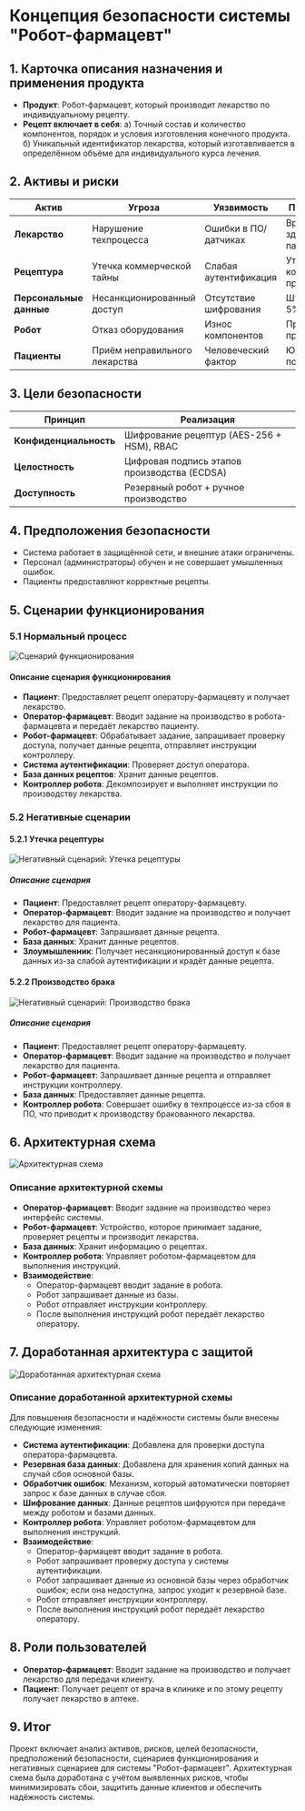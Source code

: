 # Концепция безопасности системы "Робот-фармацевт"

## 1. Карточка описания назначения и применения продукта

- **Продукт**: Робот-фармацевт, который производит лекарство по индивидуальному рецепту.
- **Рецепт включает в себя**:
  а) Точный состав и количество компонентов, порядок и условия изготовления конечного продукта.  
  б) Уникальный идентификатор лекарства, который изготавливается в определённом объёме для индивидуального курса лечения.

## 2. Активы и риски

| Актив               | Угроза                                    | Уязвимость               | Последствие                 |
|---------------------|-------------------------------------------|--------------------------|-----------------------------|
| **Лекарство**       | Нарушение техпроцесса                    | Ошибки в ПО/датчиках     | Вред здоровью пациентов     |
| **Рецептура**       | Утечка коммерческой тайны                | Слабая аутентификация    | Утрата конкурентного преимущества |
| **Персональные данные** | Несанкционированный доступ          | Отсутствие шифрования    | Штрафы до 5% оборота        |
| **Робот**           | Отказ оборудования                       | Износ компонентов        | Простой производства        |
| **Пациенты**        | Приём неправильного лекарства            | Человеческий фактор      | Юридические последствия     |

## 3. Цели безопасности

| Принцип           | Реализация                                      |
|-------------------|-------------------------------------------------|
| **Конфиденциальность** | Шифрование рецептур (AES-256 + HSM), RBAC      |
| **Целостность**       | Цифровая подпись этапов производства (ECDSA)   |
| **Доступность**       | Резервный робот + ручное производство          |

## 4. Предположения безопасности

- Система работает в защищённой сети, и внешние атаки ограничены.
- Персонал (администраторы) обучен и не совершает умышленных ошибок.
- Пациенты предоставляют корректные рецепты.

## 5. Сценарии функционирования

### 5.1 Нормальный процесс

![Сценарий функционирования](diagrams/m31.PNG)

#### Описание сценария функционирования
- **Пациент**: Предоставляет рецепт оператору-фармацевту и получает лекарство.
- **Оператор-фармацевт**: Вводит задание на производство в робота-фармацевта и передаёт лекарство пациенту.
- **Робот-фармацевт**: Обрабатывает задание, запрашивает проверку доступа, получает данные рецепта, отправляет инструкции контроллеру.
- **Система аутентификации**: Проверяет доступ оператора.
- **База данных рецептов**: Хранит данные рецептов.
- **Контроллер робота**: Декомпозирует и выполняет инструкции по производству лекарства.

### 5.2 Негативные сценарии

#### 5.2.1 Утечка рецептуры

![Негативный сценарий: Утечка рецептуры](diagrams/m32.PNG)

##### Описание сценария
- **Пациент**: Предоставляет рецепт оператору-фармацевту.
- **Оператор-фармацевт**: Вводит задание на производство и получает лекарство для пациента.
- **Робот-фармацевт**: Запрашивает данные рецепта.
- **База данных**: Хранит данные рецептов.
- **Злоумышленник**: Получает несанкционированный доступ к базе данных из-за слабой аутентификации и крадёт данные рецепта.

#### 5.2.2 Производство брака

![Негативный сценарий: Производство брака](diagrams/m33.PNG)

##### Описание сценария
- **Пациент**: Предоставляет рецепт оператору-фармацевту.
- **Оператор-фармацевт**: Вводит задание на производство и получает лекарство для пациента.
- **Робот-фармацевт**: Запрашивает данные рецепта и отправляет инструкции контроллеру.
- **База данных**: Предоставляет данные рецепта.
- **Контроллер робота**: Совершает ошибку в техпроцессе из-за сбоя в ПО, что приводит к производству бракованного лекарства.

## 6. Архитектурная схема

![Архитектурная схема](diagrams/m34.PNG)

### Описание архитектурной схемы
- **Оператор-фармацевт**: Вводит задание на производство через интерфейс системы.
- **Робот-фармацевт**: Устройство, которое принимает задание, проверяет рецепты и производит лекарства.
- **База данных**: Хранит информацию о рецептах.
- **Контроллер робота**: Управляет роботом-фармацевтом для выполнения инструкций.
- **Взаимодействие**:
  - Оператор-фармацевт вводит задание в робота.
  - Робот запрашивает данные из базы.
  - Робот отправляет инструкции контроллеру.
  - После выполнения инструкций робот передаёт лекарство оператору.

## 7. Доработанная архитектура с защитой

![Доработанная архитектурная схема](diagrams/m35.PNG)

### Описание доработанной архитектурной схемы
Для повышения безопасности и надёжности системы были внесены следующие изменения:
- **Система аутентификации**: Добавлена для проверки доступа оператора-фармацевта.
- **Резервная база данных**: Добавлена для хранения копий данных на случай сбоя основной базы.
- **Обработчик ошибок**: Механизм, который автоматически повторяет запрос к базе данных в случае сбоя.
- **Шифрование данных**: Данные рецептов шифруются при передаче между роботом и базами данных.
- **Контроллер робота**: Управляет роботом-фармацевтом для выполнения инструкций.
- **Взаимодействие**:
  - Оператор-фармацевт вводит задание в робота.
  - Робот запрашивает проверку доступа у системы аутентификации.
  - Робот запрашивает данные из основной базы через обработчик ошибок; если она недоступна, запрос уходит к резервной базе.
  - Робот отправляет инструкции контроллеру.
  - После выполнения инструкций робот передаёт лекарство оператору.

## 8. Роли пользователей

- **Оператор-фармацевт**: Вводит задание на производство и получает лекарство для передачи клиенту.
- **Пациент**: Получает рецепт от врача в клинике и по этому рецепту получает лекарство в аптеке.

## 9. Итог

Проект включает анализ активов, рисков, целей безопасности, предположений безопасности, сценариев функционирования и негативных сценариев для системы "Робот-фармацевт". Архитектурная схема была доработана с учётом выявленных рисков, чтобы минимизировать сбои, защитить данные клиентов и обеспечить надёжность системы.
